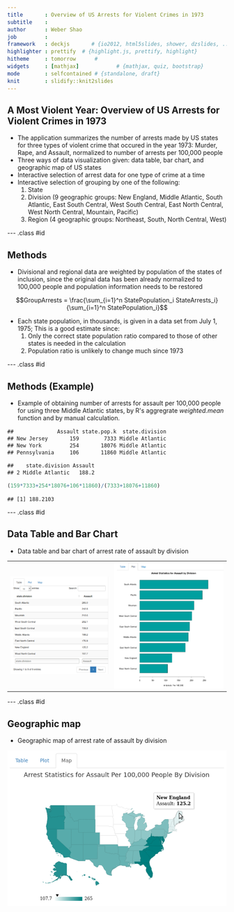 ```yaml
---
title       : Overview of US Arrests for Violent Crimes in 1973
subtitle    : 
author      : Weber Shao
job         : 
framework   : deckjs       # {io2012, html5slides, shower, dzslides, ...}
highlighter : prettify  # {highlight.js, prettify, highlight}
hitheme     : tomorrow      # 
widgets     : [mathjax]            # {mathjax, quiz, bootstrap}
mode        : selfcontained # {standalone, draft}
knit        : slidify::knit2slides
---
```


## A Most Violent Year: Overview of US Arrests for Violent Crimes in 1973

* The application summarizes the number of arrests made by US states for three types of violent crime that occured in the year 1973: Murder, Rape, and Assault, normalized to number of arrests per 100,000 people
* Three ways of data visualization given: data table, bar chart, and geographic map of US states
* Interactive selection of arrest data for one type of crime at a time
* Interactive selection of grouping by one of the following:
  1. State
  2. Division (9 geographic groups: New England, Middle Atlantic, South Atlantic, East South Central, West South Central, East North Central, West North Central, Mountain, Pacific)
  3. Region (4 geographic groups: Northeast, South, North Central, West)

--- .class #id 

## Methods

* Divisional and regional data are weighted by population of the states of inclusion, since the original data has been already normalized to 100,000 people and population information needs to be restored

$$GroupArrests = \frac{\sum_{i=1}^n StatePopulation_i StateArrests_i}{\sum_{i=1}^n StatePopulation_i}$$

* Each state population, in thousands, is given in a data set from July 1, 1975; This is a good estimate since:
  1. Only the correct state population ratio compared to those of other states is needed in the calculation
  2. Population ratio is unlikely to change much since 1973

--- .class #id 

## Methods (Example)

* Example of obtaining number of arrests for assault per 100,000 people for using three Middle Atlantic states, by R's aggregrate _weighted.mean_ function and by manual calculation.


```
##              Assault state.pop.k  state.division
## New Jersey       159        7333 Middle Atlantic
## New York         254       18076 Middle Atlantic
## Pennsylvania     106       11860 Middle Atlantic
```

```
##    state.division Assault
## 2 Middle Atlantic   188.2
```


```r
(159*7333+254*18076+106*11860)/(7333+18076+11860)
```

```
## [1] 188.2103
```

--- .class #id 

## Data Table and Bar Chart

* Data table and bar chart of arrest rate of assault by division

<div style="align: center">
<table>
<tr>
<td><img src = 'assets/img/SampleDataTable.png'></img></td>
<td><img src = 'assets/img/SampleBarChart.png'></img></td>
</table>
</div>

--- .class #id 

## Geographic map

* Geographic map of arrest rate of assault by division

<span style="align: center">
<img src = 'assets/img/SampleUSMap.png'></img>
</span>
